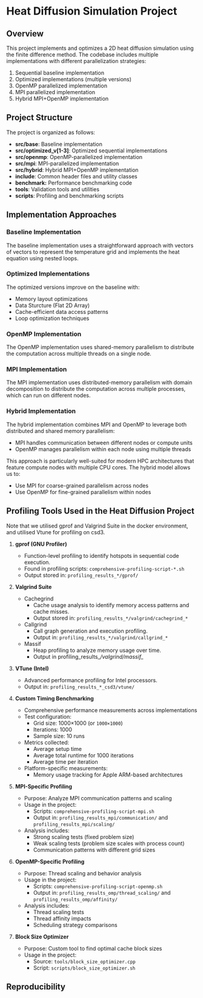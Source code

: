 # Heat Diffusion Simulation Project

## Overview
This project implements and optimizes a 2D heat diffusion simulation using the finite difference method. The codebase includes multiple implementations with different parallelization strategies:
   1. Sequential baseline implementation
   2. Optimized implementations (multiple versions)
   3. OpenMP parallelized implementation
   4. MPI parallelized implementation
   5. Hybrid MPI+OpenMP implementation

## Project Structure
The project is organized as follows:

* **src/base**: Baseline implementation
* **src/optimized_v[1-3]**: Optimized sequential implementations
* **src/openmp**: OpenMP-parallelized implementation
* **src/mpi**: MPI-parallelized implementation
* **src/hybrid**: Hybrid MPI+OpenMP implementation
* **include**: Common header files and utility classes
* **benchmark:** Performance benchmarking code
* **tools**: Validation tools and utilities
* **scripts**: Profiling and benchmarking scripts

## Implementation Approaches

### Baseline Implementation
The baseline implementation uses a straightforward approach with vectors of vectors to represent the temperature grid and implements the heat equation using nested loops.

### Optimized Implementations
The optimized versions improve on the baseline with:

* Memory layout optimizations
* Data Sturcture (Flat 2D Array)
* Cache-efficient data access patterns
* Loop optimization techniques

### OpenMP Implementation
The OpenMP implementation uses shared-memory parallelism to distribute the computation across multiple threads on a single node.

### MPI Implementation
The MPI implementation uses distributed-memory parallelism with domain decomposition to distribute the computation across multiple processes, which can run on different nodes.

### Hybrid Implementation

The hybrid implementation combines MPI and OpenMP to leverage both distributed and shared memory parallelism:

- MPI handles communication between different nodes or compute units
- OpenMP manages parallelism within each node using multiple threads

This approach is particularly well-suited for modern HPC architectures that feature compute nodes with multiple CPU cores. The hybrid model allows us to:

- Use MPI for coarse-grained parallelism across nodes
- Use OpenMP for fine-grained parallelism within nodes


## Profiling Tools Used in the Heat Diffusion Project

Note that we utilised gprof and Valgrind Suite in the docker environment, and utilised Vtune for profiling on csd3.


1. **gprof (GNU Profiler)**
   - Function-level profiling to identify hotspots in sequential code execution.
   - Found in profiling scripts: `comprehensive-profiling-script-*.sh`
   - Output stored in: `profiling_results_*/gprof/`

2. **Valgrind Suite**
    * Cachegrind
         - Cache usage analysis to identify memory access patterns and cache misses.
        - Output stored in:  `profiling_results_*/valgrind/cachegrind_*`
    * Callgrind
        - Call graph generation and execution profiling.
        - Output in: `profiling_results_*/valgrind/callgrind_*`
    * Massif
        - Heap profiling to analyze memory usage over time.
        - Output in profiling_results_*/valgrind/massif_*

3. **VTune (Intel)**
   - Advanced performance profiling for Intel processors.
   - Output in: `profiling_results_*_csd3/vtune/`
   
4. **Custom Timing Benchmarking**
   * Comprehensive performance measurements across implementations
   * Test configuration:
     * Grid size: 1000×1000 (or `1000×1000`)
     * Iterations: 1000
     * Sample size: 10 runs
   * Metrics collected:
     * Average setup time
     * Average total runtime for 1000 iterations
     * Average time per iteration
   * Platform-specific measurements:
     * Memory usage tracking for Apple ARM-based architectures
     
5. **MPI-Specific Profiling**
   * Purpose: Analyze MPI communication patterns and scaling
   * Usage in the project:
     * Scripts: `comprehensive-profiling-script-mpi.sh`
     * Output in: `profiling_results_mpi/communication/` and `profiling_results_mpi/scaling/`
   * Analysis includes:
     * Strong scaling tests (fixed problem size)
     * Weak scaling tests (problem size scales with process count)
     * Communication patterns with different grid sizes

6. **OpenMP-Specific Profiling**
   * Purpose: Thread scaling and behavior analysis
   * Usage in the project:
     * Scripts: `comprehensive-profiling-script-openmp.sh`
     * Output in: `profiling_results_omp/thread_scaling/` and `profiling_results_omp/affinity/`
   * Analysis includes:
     * Thread scaling tests
     * Thread affinity impacts
     * Scheduling strategy comparisons

7. **Block Size Optimizer**
   * Purpose: Custom tool to find optimal cache block sizes
   * Usage in the project:
     * Source: `tools/block_size_optimizer.cpp`
     * Script: `scripts/block_size_optimizer.sh`

## Reproducibility

